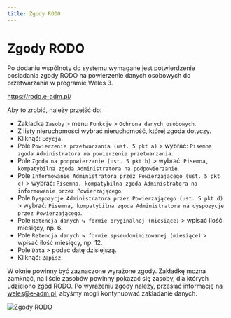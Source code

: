```yaml
---
title: Zgody RODO
---
```


# Zgody RODO

Po dodaniu wspólnoty do systemu wymagane jest potwierdzenie posiadania zgody RODO na powierzenie danych osobowych do przetwarzania w programie Weles 3. 

<https://rodo.e-adm.pl/>

Aby to zrobić, należy przejść do:

- Zakładka `Zasoby` > menu `Funkcje` > `Ochrona danych osobowych`.
- Z listy nieruchomości wybrać nieruchomość, której zgoda dotyczy.
- Kliknąć: `Edycja`.
- Pole `Powierzenie przetwarzania (ust. 5 pkt a)` > wybrać: `Pisemna zgoda Administratora na powierzenie przetwarzania`.
- Pole `Zgoda na podpowierzanie (ust. 5 pkt b)` > wybrać: `Pisemna, kompatybilna zgoda Administratora na podpowierzanie`.
- Pole `Informowanie Administratora przez Powierzającego (ust. 5 pkt c)` > wybrać: `Pisemna, kompatybilna zgoda Administratora na informowanie przez Powierzającego`.
- Pole `Dyspozycje Administratora przez Powierzającego (ust. 5 pkt d)` > wybrać: `Pisemna, kompatybilna zgoda Administratora na dyspozycje przez Powierzającego`.
- Pole `Retencja danych w formie oryginalnej (miesiące)` > wpisać ilość miesięcy, np. 6.
- Pole `Retencja danych w formie spseudonimizowanej (miesiące)` > wpisać ilość miesięcy, np. 12.
- Pole `Data` > podać datę dzisiejszą.
- Kliknąć: `Zapisz`.

W oknie powinny być zaznaczone wyrażone zgody. Zakładkę można zamknąć, na liście zasobów powinny pokazać się zasoby, dla których udzielono zgód RODO. Po wyrażeniu zgody należy, przesłać informację na <weles@e-adm.pl>, abyśmy mogli kontynuować zakładanie danych.

![Zgody RODO](zgodyrodo.gif)